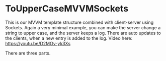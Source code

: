 # ToUpperCaseMVVMSockets

This is our MVVM template structure combined with client-server using Sockets. Again a very minimal example, you can make the server change a string to upper case, and the server keeps a log. There are auto updates to the clients, when a new entry is added to the log.
Video here:
https://youtu.be/D2MOv-yk3Xs

There are three parts.
